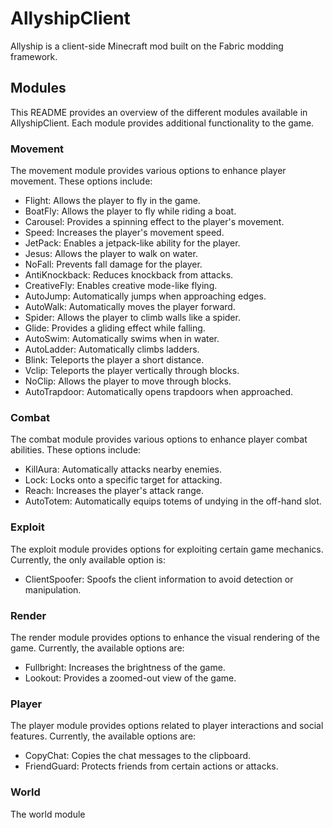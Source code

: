 # AllyshipClient

Allyship is a client-side Minecraft mod built on the Fabric modding framework.

## Modules

This README provides an overview of the different modules available in AllyshipClient. Each module provides additional functionality to the game.

### Movement

The movement module provides various options to enhance player movement. These options include:

- Flight: Allows the player to fly in the game.
- BoatFly: Allows the player to fly while riding a boat.
- Carousel: Provides a spinning effect to the player's movement.
- Speed: Increases the player's movement speed.
- JetPack: Enables a jetpack-like ability for the player.
- Jesus: Allows the player to walk on water.
- NoFall: Prevents fall damage for the player.
- AntiKnockback: Reduces knockback from attacks.
- CreativeFly: Enables creative mode-like flying.
- AutoJump: Automatically jumps when approaching edges.
- AutoWalk: Automatically moves the player forward.
- Spider: Allows the player to climb walls like a spider.
- Glide: Provides a gliding effect while falling.
- AutoSwim: Automatically swims when in water.
- AutoLadder: Automatically climbs ladders.
- Blink: Teleports the player a short distance.
- Vclip: Teleports the player vertically through blocks.
- NoClip: Allows the player to move through blocks.
- AutoTrapdoor: Automatically opens trapdoors when approached.

### Combat

The combat module provides various options to enhance player combat abilities. These options include:

- KillAura: Automatically attacks nearby enemies.
- Lock: Locks onto a specific target for attacking.
- Reach: Increases the player's attack range.
- AutoTotem: Automatically equips totems of undying in the off-hand slot.

### Exploit

The exploit module provides options for exploiting certain game mechanics. Currently, the only available option is:

- ClientSpoofer: Spoofs the client information to avoid detection or manipulation.

### Render

The render module provides options to enhance the visual rendering of the game. Currently, the available options are:

- Fullbright: Increases the brightness of the game.
- Lookout: Provides a zoomed-out view of the game.

### Player

The player module provides options related to player interactions and social features. Currently, the available options are:

- CopyChat: Copies the chat messages to the clipboard.
- FriendGuard: Protects friends from certain actions or attacks.

### World

The world module
